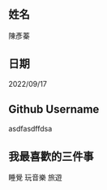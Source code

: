姓名
----
陳彥蓁

日期
----
2022/09/17

Github Username
---------------
asdfasdffdsa

我最喜歡的三件事
---------------
睡覺 玩音樂 旅遊
